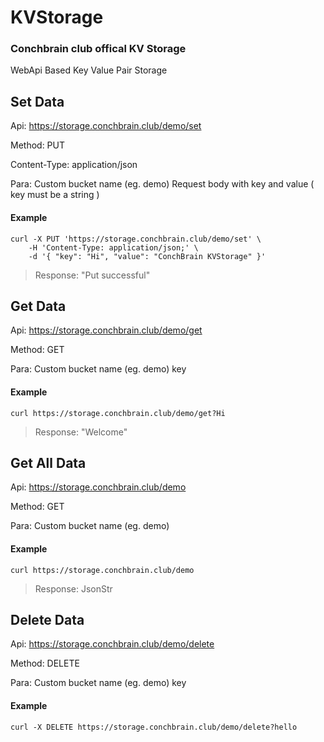 # KVStorage

### Conchbrain club offical KV Storage

WebApi Based Key Value Pair Storage

## Set Data

Api: https://storage.conchbrain.club/demo/set

Method: PUT

Content-Type: application/json

Para:
     Custom bucket name (eg. demo)
     Request body with key and value ( key must be a string )

#### Example

```shell
curl -X PUT 'https://storage.conchbrain.club/demo/set' \
    -H 'Content-Type: application/json;' \
    -d '{ "key": "Hi", "value": "ConchBrain KVStorage" }'
```

> Response: "Put successful"

## Get Data

Api: https://storage.conchbrain.club/demo/get

Method: GET

Para:
     Custom bucket name (eg. demo)
     key
     
#### Example

```shell
curl https://storage.conchbrain.club/demo/get?Hi
```

> Response: "Welcome"

## Get All Data

Api: https://storage.conchbrain.club/demo

Method: GET

Para:
     Custom bucket name (eg. demo)
     
#### Example

```shell
curl https://storage.conchbrain.club/demo
```

> Response: JsonStr

## Delete Data

Api: https://storage.conchbrain.club/demo/delete

Method: DELETE

Para:
     Custom bucket name (eg. demo)
     key
     
#### Example

```shell
curl -X DELETE https://storage.conchbrain.club/demo/delete?hello
```
